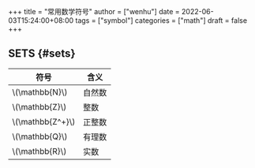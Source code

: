 +++
title = "常用数学符号"
author = ["wenhu"]
date = 2022-06-03T15:24:00+08:00
tags = ["symbol"]
categories = ["math"]
draft = false
+++

## SETS {#sets}

| 符号               | 含义 |
|------------------|----|
| \\(\mathbb{N}\\)   | 自然数 |
| \\(\mathbb{Z}\\)   | 整数 |
| \\(\mathbb{Z^+}\\) | 正整数 |
| \\(\mathbb{Q}\\)   | 有理数 |
| \\(\mathbb{R}\\)   | 实数 |
